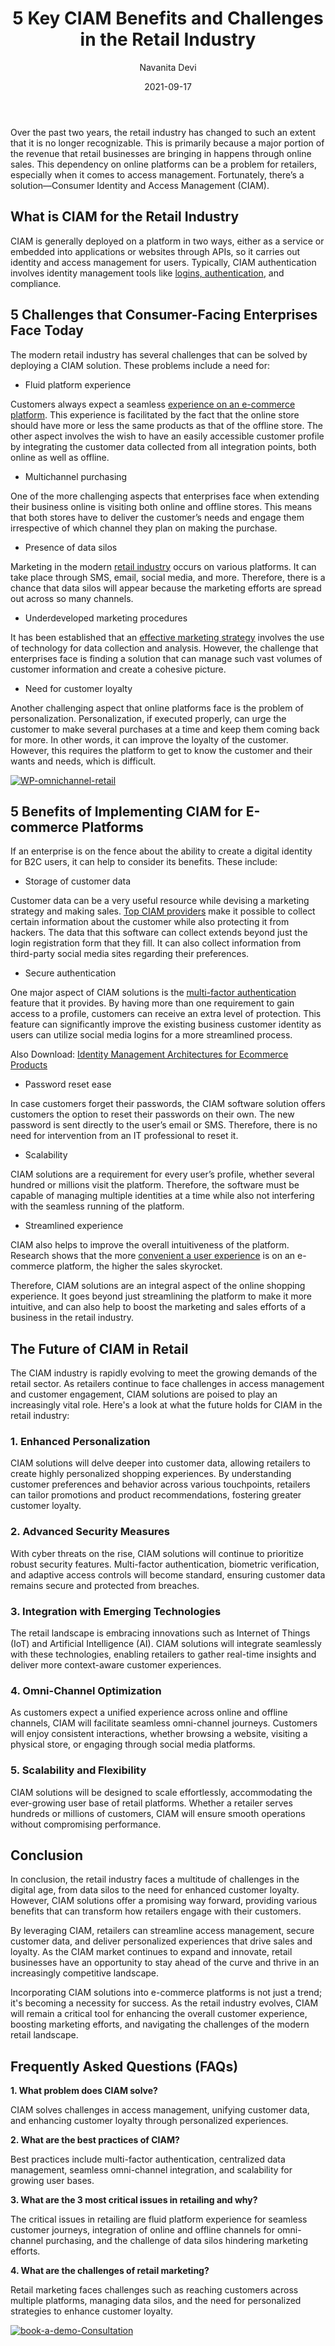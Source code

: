 ﻿---
title: "5 Key CIAM Benefits and Challenges in the Retail Industry"
date: "2021-09-17"
coverImage: "retail-industry.jpg"
tags: ["mfa","ciam provider","user experience","cx"]
author: "Navanita Devi"
description: "The modern retail industry has several challenges that can be solved by deploying a CIAM solution. Read this blog to learn how CIAM goes beyond just streamlining a platform to make it more intuitive, and how it boosts the marketing and sales efforts of a business in the retail industry."
metadescription: "Explore how CIAM Market Solutions resolve 5 Key prominent Modern Retail Industry challenges. Uncover the benefits of Implementing CIAM for your E-commerce Platforms."
metatitle: "5 Key Retail Challenges Solved by CIAM Market Solutions | Discover Benefits"
---

Over the past two years, the retail industry has changed to such an extent that it is no longer recognizable. This is primarily because a major portion of the revenue that retail businesses are bringing in happens through online sales. This dependency on online platforms can be a problem for retailers, especially when it comes to access management. Fortunately, there’s a solution—Consumer Identity and Access Management (CIAM).

## What is CIAM for the Retail Industry

CIAM is generally deployed on a platform in two ways, either as a service or embedded into applications or websites through APIs, so it carries out identity and access management for users. Typically, CIAM authentication involves identity management tools like [logins, authentication](https://www.loginradius.com/authentication/), and compliance.

## 5 Challenges that Consumer-Facing Enterprises Face Today

The modern retail industry has several challenges that can be solved by deploying a CIAM solution. These problems include a need for:

-   Fluid platform experience
    
Customers always expect a seamless [experience on an e-commerce platform](https://www.loginradius.com/blog/fuel/improve-customer-experience-ecommerce/). This experience is facilitated by the fact that the online store should have more or less the same products as that of the offline store. The other aspect involves the wish to have an easily accessible customer profile by integrating the customer data collected from all integration points, both online as well as offline. 

-   Multichannel purchasing

One of the more challenging aspects that enterprises face when extending their business online is visiting both online and offline stores. This means that both stores have to deliver the customer’s needs and engage them irrespective of which channel they plan on making the purchase.

-   Presence of data silos
    
Marketing in the modern [retail industry](https://www.loginradius.com/industry-retail-and-ecommerce/) occurs on various platforms. It can take place through SMS, email, social media, and more. Therefore, there is a chance that data silos will appear because the marketing efforts are spread out across so many channels.

-   Underdeveloped marketing procedures

It has been established that an [effective marketing strategy](https://www.loginradius.com/blog/fuel/Top-5-Marketing-Strategies-to-Power-up-Your-Business/) involves the use of technology for data collection and analysis. However, the challenge that enterprises face is finding a solution that can manage such vast volumes of customer information and create a cohesive picture.

-   Need for customer loyalty    

Another challenging aspect that online platforms face is the problem of personalization. Personalization, if executed properly, can urge the customer to make several purchases at a time and keep them coming back for more. In other words, it can improve the loyalty of the customer. However, this requires the platform to get to know the customer and their wants and needs, which is difficult.

[![WP-omnichannel-retail](WP-omnichannel-retail.png)](https://www.loginradius.com/resource/omnichannel-retailer-customer-experience)

## 5 Benefits of Implementing CIAM for E-commerce Platforms

If an enterprise is on the fence about the ability to create a digital identity for B2C users, it can help to consider its benefits. These include:

-   Storage of customer data
    
Customer data can be a very useful resource while devising a marketing strategy and making sales. [Top CIAM providers](https://www.loginradius.com/press/loginradius-named-a-top-customer-identity-and-access-management-ciam-vendor-by-gartner-and-forrester/) make it possible to collect certain information about the customer while also protecting it from hackers. The data that this software can collect extends beyond just the login registration form that they fill. It can also collect information from third-party social media sites regarding their preferences.

-   Secure authentication
    
One major aspect of CIAM solutions is the [multi-factor authentication](https://www.loginradius.com/resource/buyers-guide-to-multi-factor-authentication/) feature that it provides. By having more than one requirement to gain access to a profile, customers can receive an extra level of protection. This feature can significantly improve the existing business customer identity as users can utilize social media logins for a more streamlined process.

Also Download: [Identity Management Architectures for Ecommerce Products](https://www.loginradius.com/resource/whitepaper/identity-management-ecommerce/)

-   Password reset ease
    
In case customers forget their passwords, the CIAM software solution offers customers the option to reset their passwords on their own. The new password is sent directly to the user’s email or SMS. Therefore, there is no need for intervention from an IT professional to reset it.

-   Scalability
    
CIAM solutions are a requirement for every user’s profile, whether several hundred or millions visit the platform. Therefore, the software must be capable of managing multiple identities at a time while also not interfering with the seamless running of the platform.

-   Streamlined experience
    
CIAM also helps to improve the overall intuitiveness of the platform. Research shows that the more [convenient a user experience](https://www.loginradius.com/blog/identity/new-age-ciam/) is on an e-commerce platform, the higher the sales skyrocket.

Therefore, CIAM solutions are an integral aspect of the online shopping experience. It goes beyond just streamlining the platform to make it more intuitive, and can also help to boost the marketing and sales efforts of a business in the retail industry.

## The Future of CIAM in Retail

The CIAM industry is rapidly evolving to meet the growing demands of the retail sector. As retailers continue to face challenges in access management and customer engagement, CIAM solutions are poised to play an increasingly vital role. Here's a look at what the future holds for CIAM in the retail industry:

### 1. Enhanced Personalization 

CIAM solutions will delve deeper into customer data, allowing retailers to create highly personalized shopping experiences. By understanding customer preferences and behavior across various touchpoints, retailers can tailor promotions and product recommendations, fostering greater customer loyalty.

### 2. Advanced Security Measures

With cyber threats on the rise, CIAM solutions will continue to prioritize robust security features. Multi-factor authentication, biometric verification, and adaptive access controls will become standard, ensuring customer data remains secure and protected from breaches.

### 3. Integration with Emerging Technologies

The retail landscape is embracing innovations such as Internet of Things (IoT) and Artificial Intelligence (AI). CIAM solutions will integrate seamlessly with these technologies, enabling retailers to gather real-time insights and deliver more context-aware customer experiences.

### 4. Omni-Channel Optimization

As customers expect a unified experience across online and offline channels, CIAM will facilitate seamless omni-channel journeys. Customers will enjoy consistent interactions, whether browsing a website, visiting a physical store, or engaging through social media platforms.

### 5. Scalability and Flexibility

 CIAM solutions will be designed to scale effortlessly, accommodating the ever-growing user base of retail platforms. Whether a retailer serves hundreds or millions of customers, CIAM will ensure smooth operations without compromising performance.

## Conclusion

In conclusion, the retail industry faces a multitude of challenges in the digital age, from data silos to the need for enhanced customer loyalty. However, CIAM solutions offer a promising way forward, providing various benefits that can transform how retailers engage with their customers.

By leveraging CIAM, retailers can streamline access management, secure customer data, and deliver personalized experiences that drive sales and loyalty. As the CIAM market continues to expand and innovate, retail businesses have an opportunity to stay ahead of the curve and thrive in an increasingly competitive landscape.

Incorporating CIAM solutions into e-commerce platforms is not just a trend; it's becoming a necessity for success. As the retail industry evolves, CIAM will remain a critical tool for enhancing the overall customer experience, boosting marketing efforts, and navigating the challenges of the modern retail landscape.

## **Frequently Asked Questions (FAQs)**

**1. What problem does CIAM solve?** 

CIAM solves challenges in access management, unifying customer data, and enhancing customer loyalty through personalized experiences.

**2. What are the best practices of CIAM?**

Best practices include multi-factor authentication, centralized data management, seamless omni-channel integration, and scalability for growing user bases.

**3. What are the 3 most critical issues in retailing and why?**

The critical issues in retailing are fluid platform experience for seamless customer journeys, integration of online and offline channels for omni-channel purchasing, and the challenge of data silos hindering marketing efforts.

**4. What are the challenges of retail marketing?**

Retail marketing faces challenges such as reaching customers across multiple platforms, managing data silos, and the need for personalized strategies to enhance customer loyalty.

[![book-a-demo-Consultation](../../assets/book-a-demo-loginradius.png)](https://www.loginradius.com/book-a-demo/)
